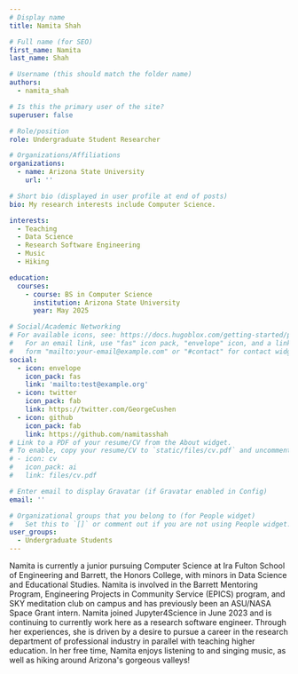 ```yaml
---
# Display name
title: Namita Shah

# Full name (for SEO)
first_name: Namita
last_name: Shah

# Username (this should match the folder name)
authors:
  - namita_shah

# Is this the primary user of the site?
superuser: false

# Role/position
role: Undergraduate Student Researcher

# Organizations/Affiliations
organizations:
  - name: Arizona State University
    url: ''

# Short bio (displayed in user profile at end of posts)
bio: My research interests include Computer Science.

interests:
  - Teaching 
  - Data Science
  - Research Software Engineering
  - Music 
  - Hiking

education:
  courses:
    - course: BS in Computer Science
      institution: Arizona State University
      year: May 2025

# Social/Academic Networking
# For available icons, see: https://docs.hugoblox.com/getting-started/page-builder/#icons
#   For an email link, use "fas" icon pack, "envelope" icon, and a link in the
#   form "mailto:your-email@example.com" or "#contact" for contact widget.
social:
  - icon: envelope
    icon_pack: fas
    link: 'mailto:test@example.org'
  - icon: twitter
    icon_pack: fab
    link: https://twitter.com/GeorgeCushen
  - icon: github
    icon_pack: fab
    link: https://github.com/namitasshah
# Link to a PDF of your resume/CV from the About widget.
# To enable, copy your resume/CV to `static/files/cv.pdf` and uncomment the lines below.
# - icon: cv
#   icon_pack: ai
#   link: files/cv.pdf

# Enter email to display Gravatar (if Gravatar enabled in Config)
email: ''

# Organizational groups that you belong to (for People widget)
#   Set this to `[]` or comment out if you are not using People widget.
user_groups:
  - Undergraduate Students
---
```


Namita is currently a junior pursuing Computer Science at Ira Fulton School of Engineering and Barrett, the Honors College, with minors in Data Science and Educational Studies. Namita is involved in the Barrett Mentoring Program, Engineering Projects in Community Service (EPICS) program, and SKY meditation club on campus and has previously been an ASU/NASA Space Grant intern. Namita joined Jupyter4Science in June 2023 and is continuing to currently work here as a research software engineer. Through her experiences, she is driven by a desire to pursue a career in the research department of professional industry in parallel with teaching higher education. In her free time, Namita enjoys listening to and singing music, as well as hiking around Arizona's gorgeous valleys!    


